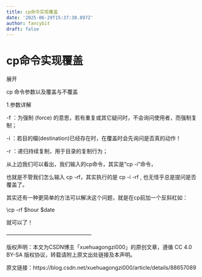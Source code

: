 ```yaml
---
title: cp命令实现覆盖
date: '2025-06-29T15:37:38.897Z'
author: fancybit
draft: false
---
```

<div class="header"><h1 class="single-title animate__animated animate__pulse animate__faster">cp命令实现覆盖</h1></div>

<div class="content" id="content"><p>展开</p><p>cp 命令参数以及覆盖与不覆盖</p><p>1.参数详解</p><p>-f&nbsp;：为强制 (force) 的意思，若有重复或其它疑问时，不会询问使用者，而强制复制；</p><p>-i&nbsp;：若目的檔(destination)已经存在时，在覆盖时会先询问是否真的动作！</p><p>-r&nbsp;：递归持续复制，用于目录的复制行为；</p><p>从上边我们可以看出，我们输入的cp命令，其实是“cp -i”命令，</p><p>也就是不管我们怎么输入 cp -rf，其实执行的是 cp -i -rf , 也无怪乎总是提问是否覆盖了。</p><p>其实还有一种更简单的方法可以解决这个问题，就是在cp前加一个反斜杠如：</p><p>\cp -rf $hour $date</p><p>就可以了！</p><p>————————————————</p><p>版权声明：本文为CSDN博主「xuehuagongzi000」的原创文章，遵循 CC 4.0 BY-SA 版权协议，转载请附上原文出处链接及本声明。</p><p>原文链接：https://blog.csdn.net/xuehuagongzi000/article/details/88657089</p><!-- raw HTML omitted --></div>

